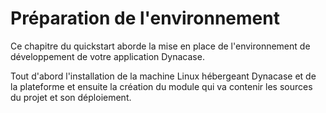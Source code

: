 # Préparation de l'environnement

Ce chapitre du quickstart aborde la mise en place de l'environnement de développement de votre application Dynacase.  

Tout d'abord l'installation de la machine Linux hébergeant Dynacase et de la plateforme et ensuite la création du module qui va contenir les sources du projet et son déploiement.
